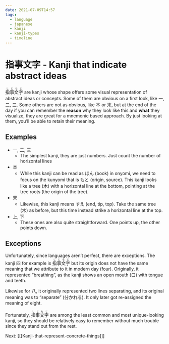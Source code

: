 ```yaml
---
date: 2021-07-09T14:57
tags:
  - language
  - japanese
  - kanji
  - kanji-types
  - timeline
---
```


# 指事文字 - Kanji that indicate abstract ideas

<ruby>指事文字<rt>しじもじ</rt></ruby> are kanji whose shape offers some visual
representation of abstract ideas or concepts. Some of them are obvious on a
first look, like 一, 二, 三. Some others are not as obvious, like 本 or 末, but
at the end of the day if you can remember the **reason** why they look like this
and **what** they visualize, they are great for a mnemonic based approach. By
just looking at them, you’ll be able to retain their meaning.

## Examples

 * 一, 二, 三
   * The simplest kanji, they are just numbers. Just count the number of
     horizontal lines
 * 本
   * While this kanji can be read as ほん (book) in onyomi, we need to focus on
     the kunyomi that is もと (origin, source). This kanji looks like a tree
     (木) with a horizontal line at the bottom, pointing at the tree roots (the
     origin of the tree).
 * 末
   * Likewise, this kanji means すえ (end, tip, top). Take the same tree (木) as
     before, but this time instead strike a horizontal line at the top.
 * 上, 下
   * These ones are also quite straightforward. One points up, the other points
     down.

## Exceptions

Unfortunately, since languages aren’t perfect, there are exceptions. The kanji
四 for example is <ruby>指事文字<rt>しじもじ</rt></ruby> but its origin does not
have the same meaning that we attribute to it in modern day (four). Originally,
it represented “breathing”, as the kanji shows an open mouth (口) with
tongue and teeth.

Likewise for 八, it originally represented two lines separating, and its
original meaning was to “separate” (分かれる). It only later got re-assigned
the meaning of eight.

Fortunately, <ruby>指事文字<rt>しじもじ</rt></ruby> are among the least common
and most unique-looking kanji, so they should be relatively easy to remember
without much trouble since they stand out from the rest.

Next: [[[Kanji-that-represent-concrete-things]]]
